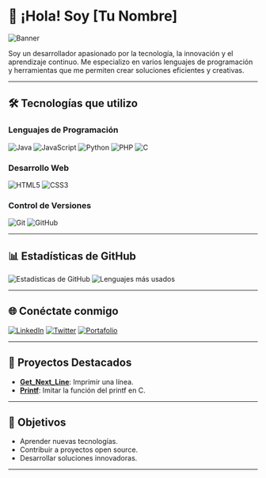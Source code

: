 # 👋 ¡Hola! Soy [Tu Nombre]

![Banner](https://via.placeholder.com/1200x300.png?text=Bienvenido+a+mi+perfil+de+GitHub)

Soy un desarrollador apasionado por la tecnología, la innovación y el aprendizaje continuo. Me especializo en varios lenguajes de programación y herramientas que me permiten crear soluciones eficientes y creativas.

---

## 🛠️ Tecnologías que utilizo

### **Lenguajes de Programación**
![Java](https://img.shields.io/badge/Java-ED8B00?style=for-the-badge&logo=java&logoColor=white)
![JavaScript](https://img.shields.io/badge/JavaScript-F7DF1E?style=for-the-badge&logo=javascript&logoColor=black)
![Python](https://img.shields.io/badge/Python-3776AB?style=for-the-badge&logo=python&logoColor=white)
![PHP](https://img.shields.io/badge/PHP-777BB4?style=for-the-badge&logo=php&logoColor=white)
![C](https://img.shields.io/badge/C-A8B9CC?style=for-the-badge&logo=c&logoColor=black)

### **Desarrollo Web**
![HTML5](https://img.shields.io/badge/HTML5-E34F26?style=for-the-badge&logo=html5&logoColor=white)
![CSS3](https://img.shields.io/badge/CSS3-1572B6?style=for-the-badge&logo=css3&logoColor=white)

### **Control de Versiones**
![Git](https://img.shields.io/badge/Git-F05032?style=for-the-badge&logo=git&logoColor=white)
![GitHub](https://img.shields.io/badge/GitHub-181717?style=for-the-badge&logo=github&logoColor=white)

---

## 📊 Estadísticas de GitHub

![Estadísticas de GitHub](https://github-readme-stats.vercel.app/api?username=tu_usuario_de_github&show_icons=true&theme=radical)
![Lenguajes más usados](https://github-readme-stats.vercel.app/api/top-langs/?username=tu_usuario_de_github&layout=compact&theme=radical)

---

## 🌐 Conéctate conmigo

[![LinkedIn](https://img.shields.io/badge/LinkedIn-0077B5?style=for-the-badge&logo=linkedin&logoColor=white)](https://www.linkedin.com/in/tu-perfil/)
[![Twitter](https://img.shields.io/badge/Twitter-1DA1F2?style=for-the-badge&logo=twitter&logoColor=white)](https://twitter.com/tu_usuario)
[![Portafolio](https://img.shields.io/badge/Portafolio-FF5722?style=for-the-badge&logo=&logoColor=white)](https://www.tuportafolio.com)

---

## 🚀 Proyectos Destacados

- **[Get_Next_Line](#)**: Imprimir una línea.
- **[Printf](#)**: Imitar la función del printf en C.

---

## 🎯 Objetivos

- Aprender nuevas tecnologías.
- Contribuir a proyectos open source.
- Desarrollar soluciones innovadoras.

---

